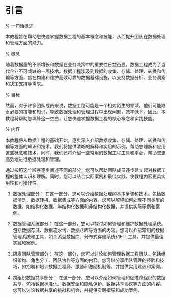 # 引言

% 一句话概述

本教程旨在帮助您快速掌握数据工程的基本概念和技能，从而提升团队在数据处理和管理方面的能力。

% 概念

随着数据量的不断增长和数据在业务决策中的重要性日益凸显，数据工程成为了当代企业不可或缺的一项技术。数据工程涉及到数据的收集、存储、处理、转换和传输等方面，旨在构建和维护高效可靠的数据基础设施，以支持数据分析、业务洞察和决策支持等需求。

% 目标

然而，对于许多团队成员来说，数据工程可能是一个相对陌生的领域。他们可能缺乏必要的技能和知识，导致数据处理和管理过程中出现问题，效率低下。因此，本教程将帮助您填补这一空白，让您快速掌握数据工程的核心概念和实践技能。

% 内容

本教程将从数据工程的基础开始，逐步深入介绍数据收集、存储、处理、转换和传输等方面的知识和技术。我们将提供清晰的解释和实用的示例，帮助您理解和应用这些概念和技术。同时，我们还将介绍一些常用的数据工程工具和平台，帮助您更高效地进行数据处理和管理。

通过按照这个顺序逐步阐述不同的部分，您可以帮助团队成员逐步建立起对数据工程的整体认识和理解。同时，您可以结合实际案例和最佳实践，使教程内容更具实用性和可操作性。

1. 数据处理部分：
在这一部分，您可以介绍数据处理的基本步骤和技术。包括数据清洗、数据转换、数据集成等方面的内容。您可以解释如何处理不同类型的数据，如结构化数据、半结构化数据和非结构化数据，并提供实际示例和案例。

2. 数据管理系统部分：
在这一部分，您可以探讨如何管理和维护数据处理系统。包括数据存储、数据流水线、数据仓库等方面的内容。您可以介绍常用的数据管理系统和工具，如关系型数据库、分布式存储系统和ETL工具，并提供最佳实践和案例。

3. 研发团队管理部分：
在这一部分，您可以讨论如何管理数据工程团队。包括组织架构、角色分工、团队协作等方面的内容。您可以分享团队管理的经验和技巧，如招聘和培训数据工程师、激励和激励机制等，并提供实用建议和案例。

4. 跨组织数据共享部分：
在这一部分，您可以介绍如何管理和促进跨组织的数据共享。包括数据标准化、数据安全和隐私保护、数据共享协议等方面的内容。您可以讨论数据共享的挑战和机会，并提供实践指导和成功案例。

